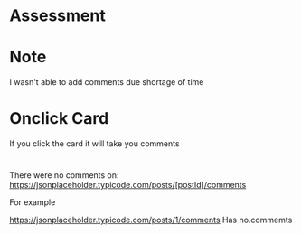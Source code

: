 # Assessment
# Note
I wasn't able to add comments due shortage of time 
# Onclick Card
If you click the card it will take you comments
#
There were no comments on:
https://jsonplaceholder.typicode.com/posts/[postId]/comments

For example

https://jsonplaceholder.typicode.com/posts/1/comments
Has no.commemts
